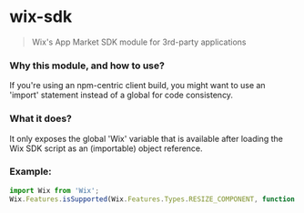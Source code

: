 # wix-sdk

> Wix's App Market SDK module for 3rd-party applications

### Why this module, and how to use?
If you're using an npm-centric client build, you might want to use an
'import' statement instead of a global for code consistency.

### What it does?
It only exposes the global 'Wix' variable that is available after loading 
the Wix SDK script as an (importable) object reference.

### Example:
```javascript
import Wix from 'Wix';
Wix.Features.isSupported(Wix.Features.Types.RESIZE_COMPONENT, function (data){console.log(data)})
```
